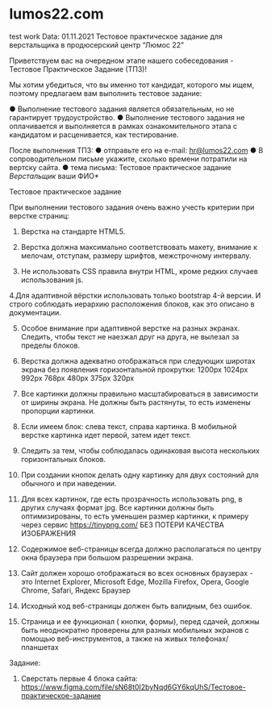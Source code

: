 # lumos22.com
 test work
Data: 01.11.2021
Тестовое практическое задание для
 верстальщика
в продюсерский центр “Люмос 22”


Приветствуем вас на очередном этапе нашего собеседования - Тестовое Практическое Задание (ТПЗ)! 

Мы хотим убедиться, что вы именно тот кандидат, которого мы ищем, поэтому предлагаем вам выполнить тестовое задание:

●	Выполнение тестового задания является обязательным, но не гарантирует трудоустройство.
●	Выполнение тестового задания не оплачивается и выполняется в рамках ознакомительного этапа с кандидатом и расценивается, как тестирование.

После выполнения ТПЗ: 
●	отправьте его на e-mail: hr@lumos22.com
●	В сопроводительном письме укажите, сколько времени потратили на вертску сайта.
●	тема письма: Тестовое практическое задание *Верстальщик* ваши ФИО*

Тестовое практическое задание

При выполнении тестового задания очень важно учесть критерии при верстке страниц:

1. Верстка на стандарте HTML5. 

2. Верстка должна максимально соответствовать макету, внимание к мелочам, отступам, размеру шрифтов, межстрочному интервалу.

3. Не использовать CSS правила внутри HTML, кроме редких случаев использования js.

4.Для адаптивной вёрстки использовать только bootstrap 4-й версии. И строго соблюдать иерархию расположения блоков, как это описано в документации.

5. Особое внимание при адаптивной верстке на разных экранах. Следить, чтобы текст не наезжал друг на друга, не вылезал за пределы блоков. 

6. Верстка должна адекватно отображаться при следующих широтах экрана без появления горизонтальной прокрутки:
1200px 1024px 992px 768px 480px 375px 320px

7. Все картинки должны правильно масштабироваться в зависимости от ширины экрана. Не должны быть растянуты, то есть изменены пропорции картинки.
8. Если имеем блок: слева текст, справа картинка. В мобильной верстке картинка идет первой, затем идет текст.

9. Следить за тем, чтобы соблюдалась одинаковая высота нескольких горизонтальных блоков.

10. При создании кнопок делать одну картинку для двух состояний для обычного и при наведении.

11. Для всех картинок, где есть прозрачность использовать png, в других случаях  формат jpg. Все картинки должны быть оптимизированы, то есть уменьшен размер картинки, к примеру через сервис https://tinypng.com/ БЕЗ ПОТЕРИ КАЧЕСТВА ИЗОБРАЖЕНИЯ

12. Содержимое веб-страницы всегда должно располагаться по центру окна браузера при большом разрешении экрана.

13. Сайт должен хорошо отображаться во всех основных браузерах - это Internet Explorer, Microsoft Edge, Mozilla Firefox, Opera, Google Chrome, Safari, Яндекс Браузер

14. Исходный код веб-страницы должен быть валидным, без ошибок.

15. Страница и ее функционал ( кнопки, формы), перед сдачей, должны быть неоднократно проверены для разных мобильных экранов с помощью веб-инструментов, а также на живых телефонах/планшетах

Задание:

1. Сверстать первые 4 блока сайта: https://www.figma.com/file/sN68t0I2byNqd6GY6kqUhS/Тестовое-практическое-задание 
